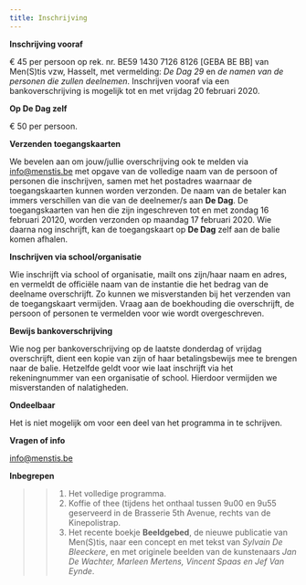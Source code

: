 ```yaml
---
title: Inschrijving
---
```

 
**Inschrijving vooraf**

€ 45 per persoon op rek. nr. BE59 1430 7126 8126 [GEBA BE BB] van Men(S)tis vzw, Hasselt, met vermelding: _De Dag 29_ en _de namen van de personen die zullen deelnemen_. Inschrijven vooraf via een bankoverschrijving is mogelijk tot en met vrijdag 20 februari 2020.

**Op De Dag zelf**

€ 50 per persoon. 

**Verzenden toegangskaarten**

We bevelen aan om jouw/jullie overschrijving ook te melden via info@menstis.be met opgave van de volledige naam van de persoon of personen die inschrijven, samen met het postadres waarnaar de toegangskaarten kunnen worden verzonden. De naam van de betaler kan immers verschillen van die van de deelnemer/s aan **De Dag**. De toegangskaarten van hen die zijn ingeschreven tot en met zondag 16 februari 20120, worden verzonden op maandag 17 februari 2020.  Wie daarna nog inschrijft, kan de toegangskaart op **De Dag** zelf aan de balie komen afhalen.

**Inschrijven via school/organisatie**

Wie inschrijft via school of organisatie, mailt ons zijn/haar naam en adres, en vermeldt de officiële naam van de instantie die het bedrag van de deelname overschrijft. Zo kunnen we misverstanden bij het verzenden van de toegangskaart vermijden. Vraag aan de boekhouding die overschrijft, de persoon of personen te vermelden voor wie wordt overgeschreven.

**Bewijs bankoverschrijving** 

Wie nog per bankoverschrijving op de laatste donderdag of vrijdag overschrijft,  dient een kopie van zijn of haar betalingsbewijs mee te brengen naar de balie. Hetzelfde geldt voor wie laat inschrijft via het rekeningnummer van een organisatie of school. Hierdoor vermijden we misverstanden of nalatigheden.

**Ondeelbaar**

Het is niet mogelijk om voor een deel van het programma in te schrijven.

**Vragen of info**

info@menstis.be

**Inbegrepen**

>>1. Het volledige programma.
>>2. Koffie of thee (tijdens het onthaal tussen 9u00 en 9u55 geserveerd in de Brasserie 5th Avenue, rechts van de Kinepolistrap.
>>3. Het recente boekje **Beeldgebed**, de nieuwe publicatie van Men(S)tis, naar een concept en met tekst van _Sylvain De Bleeckere_, en met originele beelden van de kunstenaars _Jan De Wachter, Marleen Mertens, Vincent Spaas en Jef Van Eynde_. 







 







